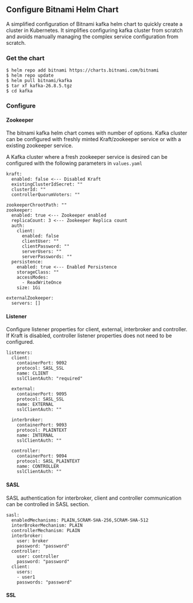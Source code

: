 ## Configure Bitnami Helm Chart

A simplified configuration of Bitnami kafka helm chart to quickly create a cluster in Kubernetes. It simplifies configuring kafka cluster from scratch and avoids manually managing the complex service configuration from scratch.

### Get the chart

    $ helm repo add bitnami https://charts.bitnami.com/bitnami
    $ helm repo update
    $ helm pull bitnami/kafka
    $ tar xf kafka-26.8.5.tgz
    $ cd kafka

### Configure
#### Zookeeper
The bitnami kafka helm chart comes with number of options. Kafka cluster can be configured with freshly minted Kraft/zookeeper service or with a existing  zookeeper service.

A Kafka cluster where a fresh zookeeper service is desired can be configured with the following parameters in `values.yaml` 

    kraft:
      enabled: false <--- Disabled Kraft
      existingClusterIdSecret: ""
      clusterId: ""
      controllerQuorumVoters: ""
    
    zookeeperChrootPath: ""
    zookeeper:
      enabled: true <--- Zookeeper enabled
      replicaCount: 3 <--- Zookeeper Replica count
      auth:
        client:
          enabled: false
          clientUser: ""
          clientPassword: ""
          serverUsers: ""
          serverPasswords: ""
      persistence:
        enabled: true <--- Enabled Persistence
        storageClass: ""
        accessModes:
          - ReadWriteOnce
        size: 1Gi
    
    externalZookeeper:
      servers: []

#### Listener

Configure listener properties for client, external, interbroker and controller. If Kraft is disabled, controller listener properties does not need to be configured.

    listeners:
      client:
        containerPort: 9092
        protocol: SASL_SSL
        name: CLIENT
        sslClientAuth: "required"
    
      external:
        containerPort: 9095
        protocol: SASL_SSL
        name: EXTERNAL
        sslClientAuth: ""
    
      interbroker:
        containerPort: 9093
        protocol: PLAINTEXT
        name: INTERNAL
        sslClientAuth: ""
    
      controller:
        containerPort: 9094
        protocol: SASL_PLAINTEXT
        name: CONTROLLER
        sslClientAuth: ""

#### SASL
SASL authentication for interbroker, client and controller communication can be controlled in SASL section.

    sasl:
      enabledMechanisms: PLAIN,SCRAM-SHA-256,SCRAM-SHA-512
      interBrokerMechanism: PLAIN
      controllerMechanism: PLAIN
      interbroker:
        user: broker
        password: "password"
      controller:
        user: controller
        password: "password"
      client:
        users:
        - user1
        passwords: "password"

#### SSL

<!--stackedit_data:
eyJoaXN0b3J5IjpbLTk1ODYzODE0MSw5NDMyMDI4ODQsLTYwND
cxMDIwMiwtOTAzMzE5OTE1LC00MDUxMDQ5MjksLTIwODg3NDY2
MTIsLTc5NzA5NjIwOSwtMzMyNDU1MzYzXX0=
-->
